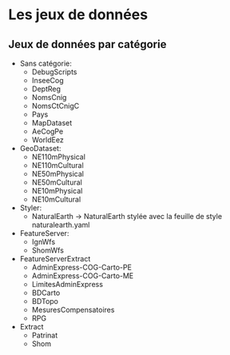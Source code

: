 # Les jeux de données

Jeux de données par catégorie
-----------------------------
- Sans catégorie:
  - DebugScripts
  - InseeCog
  - DeptReg
  - NomsCnig
  - NomsCtCnigC
  - Pays
  - MapDataset
  - AeCogPe
  - WorldEez
- GeoDataset:
  - NE110mPhysical
  - NE110mCultural
  - NE50mPhysical
  - NE50mCultural
  - NE10mPhysical
  - NE10mCultural
- Styler:
  - NaturalEarth -> NaturalEarth stylée avec la feuille de style naturalearth.yaml
- FeatureServer:
  - IgnWfs
  - ShomWfs
- FeatureServerExtract
  - AdminExpress-COG-Carto-PE
  - AdminExpress-COG-Carto-ME
  - LimitesAdminExpress
  - BDCarto
  - BDTopo
  - MesuresCompensatoires
  - RPG
- Extract
  - Patrinat
  - Shom
